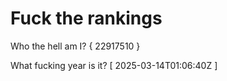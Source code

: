 # Fuck the rankings

Who the hell am I?
{ 22917510 }

What fucking year is it?
[ 2025-03-14T01:06:40Z ]
